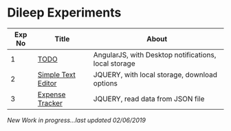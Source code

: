 # Dileep Experiments


Exp No | Title | About
------------ | ------------- | -------------
1 | [TODO](https://dileep-experiments.github.io/TODO.html) | AngularJS, with Desktop notifications, local storage 
2 | [Simple Text Editor](https://dileep-experiments.github.io/SimpleTextEditor.html) | JQUERY, with local storage, download options
3 | [Expense Tracker](https://dileep-experiments.github.io/MyExpenses.html) | JQUERY, read data from JSON file

*New Work in progress...last updated 02/06/2019*
